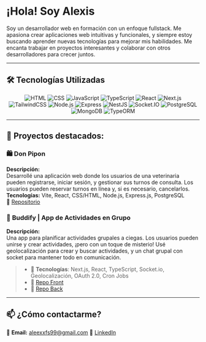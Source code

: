# ¡Hola! Soy **Alexis**  

Soy un desarrollador web en formación con un enfoque fullstack. Me apasiona crear aplicaciones web intuitivas y funcionales, y siempre estoy buscando aprender nuevas tecnologías para mejorar mis habilidades. Me encanta trabajar en proyectos interesantes y colaborar con otros desarrolladores para crecer juntos.

---

## 🛠 **Tecnologías Utilizadas**  

<div align="center">
  <img src="https://img.shields.io/badge/-HTML-E34F26?style=for-the-badge&logo=html5&logoColor=white" alt="HTML" />
  <img src="https://img.shields.io/badge/-CSS-1572B6?style=for-the-badge&logo=css3&logoColor=white" alt="CSS" />
  <img src="https://img.shields.io/badge/-JavaScript-F7DF1E?style=for-the-badge&logo=javascript&logoColor=black" alt="JavaScript" />
  <img src="https://img.shields.io/badge/-TypeScript-007ACC?style=for-the-badge&logo=typescript&logoColor=white" alt="TypeScript" />
  <img src="https://img.shields.io/badge/-React-61DAFB?style=for-the-badge&logo=react&logoColor=black" alt="React" />
  <img src="https://img.shields.io/badge/-Next.js-000000?style=for-the-badge&logo=next.js&logoColor=white" alt="Next.js" />
  <img src="https://img.shields.io/badge/-TailwindCSS-38B2AC?style=for-the-badge&logo=tailwind-css&logoColor=white" alt="TailwindCSS" />
  <img src="https://img.shields.io/badge/-Node.js-339933?style=for-the-badge&logo=node.js&logoColor=white" alt="Node.js" />
  <img src="https://img.shields.io/badge/-Express-000000?style=for-the-badge&logo=express&logoColor=white" alt="Express" />
  <img src="https://img.shields.io/badge/-NestJS-E0234E?style=for-the-badge&logo=nestjs&logoColor=white" alt="NestJS" />
  <img src="https://img.shields.io/badge/-Socket.IO-010001?style=for-the-badge&logo=socket.io&logoColor=white" alt="Socket.IO" />
  <img src="https://img.shields.io/badge/-PostgreSQL-316192?style=for-the-badge&logo=postgresql&logoColor=white" alt="PostgreSQL" />
  <img src="https://img.shields.io/badge/-MongoDB-47A248?style=for-the-badge&logo=mongodb&logoColor=white" alt="MongoDB" />
  <img src="https://img.shields.io/badge/-TypeORM-E5E500?style=for-the-badge&logo=typeorm&logoColor=black" alt="TypeORM" />
</div>

---

## 📌 **Proyectos destacados:**  

### 🛍️ **Don Pipon**  
**Descripción:**  
Desarrollé una aplicación web donde los usuarios de una veterinaria pueden registrarse, iniciar sesión, y gestionar sus turnos de consulta. Los usuarios pueden reservar turnos en línea y, si es necesario, cancelarlos.  
**Tecnologías:** Vite, React, CSS/HTML, Node.js, Express.js, PostgreSQL  
🔗 [Repositorio](https://github.com/Alexis-AFarias/DonPipon-Turnos)

### 🎉 **Buddify | App de Actividades en Grupo**
**Descripción:**  
Una app para planificar actividades grupales a ciegas. Los usuarios pueden unirse y crear actividades, ¡pero con un toque de misterio! Usé geolocalización para crear y buscar actividades, y un chat grupal con socket para mantener todo en comunicación.
> - 🔧 **Tecnologías**: Next.js, React, TypeScript, Socket.io, Geolocalización, OAuth 2.0, Cron Jobs 
> - 🔗 [Repo Front](https://github.com/chi-bosio/Buddify)
> - 🔗 [Repo Back](https://github.com/chi-bosio/Buddify_API)

---

## 📫 **¿Cómo contactarme?**  
📧 **Email:** aleexxfs99@gmail.com
🔗 [LinkedIn](https://www.linkedin.com/in/alexxfarias)
